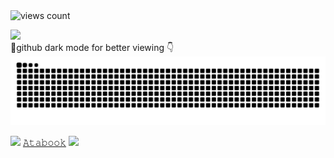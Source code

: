 <img width="160" src="https://komarev.com/ghpvc/?username=your-github-username&color=3575b0" alt="views count">

![](https://files.catbox.moe/x67mmg.gif)    
🌹github dark mode for better viewing 👇
<img src="https://raw.githubusercontent.com/eric-py/eric-py/output/snake.svg" alt="Snake animation" />


![](https://files.catbox.moe/bdh5eu.png)
 [𝙰𝚝𝚊𝚋𝚘𝚘𝚔](https://k-ant.atabook.org/)
![](https://files.catbox.moe/62ot9h.png)
<!--
**K-ANT0/K-ANT0** is a ✨ _special_ ✨ repository because its `README.md` (this file) appears on your GitHub profile.

Here are some ideas to get you started:

- 🔭 I’m currently working on ...
- 🌱 I’m currently learning ...
- 👯 I’m looking to collaborate on ...
- 🤔 I’m looking for help with ...
- 💬 Ask me about ...
- 📫 How to reach me: ...
- 😄 Pronouns: ...
- ⚡ Fun fact: ...
-->
